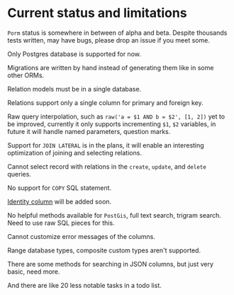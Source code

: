 # Current status and limitations

`Porm` status is somewhere in between of alpha and beta.
Despite thousands tests written, may have bugs, please drop an issue if you meet some.

Only Postgres database is supported for now.

Migrations are written by hand instead of generating them like in some other ORMs.

Relation models must be in a single database.

Relations support only a single column for primary and foreign key.

Raw query interpolation, such as `raw('a = $1 AND b = $2', [1, 2])` yet to be improved,
currently it only supports incrementing `$1`, `$2` variables, in future it will handle named parameters, question marks.

Support for `JOIN LATERAL` is in the plans, it will enable an interesting optimization of joining and selecting relations.

Cannot select record with relations in the `create`, `update`, and `delete` queries.

No support for `COPY` SQL statement.

[Identity column](https://www.postgresqltutorial.com/postgresql-tutorial/postgresql-identity-column/) will be added soon.

No helpful methods available for `PostGis`, full text search, trigram search. Need to use raw SQL pieces for this.

Cannot customize error messages of the columns.

Range database types, composite custom types aren't supported.

There are some methods for searching in JSON columns, but just very basic, need more.

And there are like 20 less notable tasks in a todo list.
